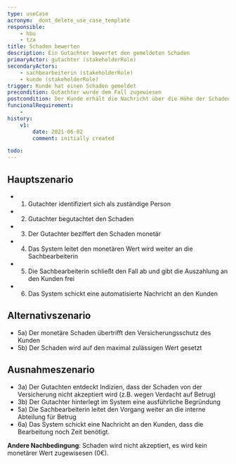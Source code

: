 ```yaml
---
type: useCase
acronym: _dont_delete_use_case_template
responsible: 
    - hbu
    - tza
title: Schaden bewerten
description: Ein Gutachter bewertet den gemeldeten Schaden
primaryActor: gutachter (stakeholderRole)
secondaryActors:
    - sachbearbeiterin (stakeholderRole)
    - kunde (stakeholderRole)    
trigger: Kunde hat einen Schaden gemeldet
precondition: Gutachter wurde dem Fall zugewiesen
postcondition: Der Kunde erhält die Nachricht über die Höhe der Schadensbewertung
funcionalRequirement: 
    - 
history:
    v1:
        date: 2021-06-02
        comment: initially created

todo: 
---
```



## Hauptszenario

* 1) Gutachter identifiziert sich als zuständige Person
* 2) Gutachter begutachtet den Schaden
* 3) Der Gutachter beziffert den Schaden monetär 
* 4) Das System leitet den monetären Wert wird weiter an die Sachbearbeiterin
* 5) Die Sachbearbeiterin schließt den Fall ab und gibt die Auszahlung an den Kunden frei
* 6) Das System schickt eine automatisierte Nachricht an den Kunden 

## Alternativszenario

* 5a) Der monetäre Schaden übertrifft den Versicherungsschutz des Kunden
* 5b) Der Schaden wird auf den maximal zulässigen Wert gesetzt

## Ausnahmeszenario 

* 3a) Der Gutachten entdeckt Indizien, dass der Schaden von der Versicherung nicht akzeptiert wird (z.B. wegen Verdacht auf Betrug)
* 3b) Der Gutachter hinterlegt im System eine ausführliche Begründung
* 5a) Die Sachbearbeiterin leitet den Vorgang weiter an die interne Abteilung für Betrug
* 6a) Das System schickt eine Nachricht an den Kunden, dass die Bearbeitung noch Zeit benötigt. 

**Andere Nachbedingung**: Schaden wird nicht akzeptiert, es wird kein monetärer Wert zugewisesen (0€).




